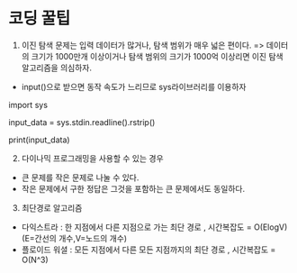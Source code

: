 # 코딩 꿀팁 #


1. 이진 탐색 문제는 입력 데이터가 많거나, 탐색 범위가 매우 넓은 편이다. => 데이터의 크기가 1000만개 이상이거나 탐색 범위의 크기가 1000억 이상리면 이진 탐색 알고리즘을 의심하자.
- input()으로 받으면 동작 속도가 느리므로 sys라이브러리를 이용하자

import sys 

input_data = sys.stdin.readline().rstrip()

print(input_data)


2. 다이나믹 프로그래밍을 사용할 수 있는 경우
- 큰 문제를 작은 문제로 나눌 수 있다.
- 작은 문제에서 구한 정답은 그것을 포함하는 큰 문제에서도 동일하다.



3. 최단경로 알고리즘
- 다익스트라 : 한 지점에서 다른 지점으로 가는 최단 경로 , 시간복잡도 = O(ElogV) (E=간선의 개수,V=노드의 개수)
- 플로이드 워셜 : 모든 지점에서 다른 모든 지점까지의 최단 경로 , 시간복잡도 = O(N^3)
